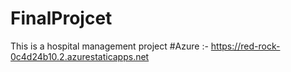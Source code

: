 # FinalProjcet
This is a hospital management project
#Azure :- https://red-rock-0c4d24b10.2.azurestaticapps.net
